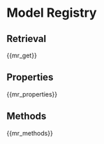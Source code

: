 # Model Registry

## Retrieval

{{mr_get}}

## Properties

{{mr_properties}}

## Methods

{{mr_methods}}
